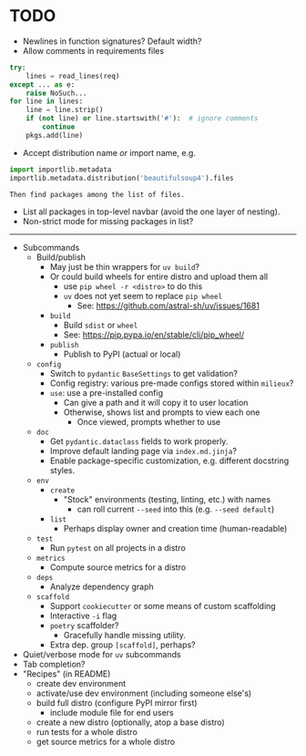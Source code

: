 <!-- markdownlint-disable MD034 -->

# TODO

- Newlines in function signatures? Default width?
- Allow comments in requirements files
```python
try:
    lines = read_lines(req)
except ... as e:
    raise NoSuch...
for line in lines:
    line = line.strip()
    if (not line) or line.startswith('#'):  # ignore comments
        continue
    pkgs.add(line)
```
- Accept distribution name *or* import name, e.g.
```python
import importlib.metadata
importlib.metadata.distribution('beautifulsoup4').files
```
    Then find packages among the list of files.
- List all packages in top-level navbar (avoid the one layer of nesting).
- Non-strict mode for missing packages in list?


---

- Subcommands
    - Build/publish
        - May just be thin wrappers for `uv build`?
        - Or could build wheels for entire distro and upload them all
            - use `pip wheel -r <distro>` to do this
            - `uv` does not yet seem to replace `pip wheel`
                - See: https://github.com/astral-sh/uv/issues/1681
        - `build`
            - Build `sdist` or `wheel`
            - See: https://pip.pypa.io/en/stable/cli/pip_wheel/
        - `publish`
            - Publish to PyPI (actual or local)
    - `config`
        - Switch to `pydantic` `BaseSettings` to get validation?
        - Config registry: various pre-made configs stored within `milieux`?
        - `use`: use a pre-installed config
            - Can give a path and it will copy it to user location
            - Otherwise, shows list and prompts to view each one
                - Once viewed, prompts whether to use
    - `doc`
        - Get `pydantic.dataclass` fields to work properly.
        - Improve default landing page via `index.md.jinja`?
        - Enable package-specific customization, e.g. different docstring styles.
    - `env`
        - `create`
            - "Stock" environments (testing, linting, etc.) with names
                - can roll current `--seed` into this (e.g. `--seed default`)
        - `list`
            - Perhaps display owner and creation time (human-readable)
    - `test`
        - Run `pytest` on all projects in a distro
    - `metrics`
        - Compute source metrics for a distro
    - `deps`
        - Analyze dependency graph
    - `scaffold`
        - Support `cookiecutter` or some means of custom scaffolding
        - Interactive `-i` flag
        - `poetry` scaffolder?
            - Gracefully handle missing utility.
        - Extra dep. group `[scaffold]`, perhaps?
- Quiet/verbose mode for `uv` subcommands
- Tab completion?
- "Recipes" (in README)
    - create dev environment
    - activate/use dev environment (including someone else's)
    - build full distro (configure PyPI mirror first)
        - include module file for end users
    - create a new distro (optionally, atop a base distro)
    - run tests for a whole distro
    - get source metrics for a whole distro

